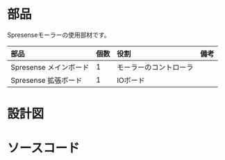 # 部品
Spresenseモーラーの使用部材です。

| 部品 | 個数 | 役割 | 備考 |
| :--- | :--- | :--- | :--- |
| Spresense メインボード | 1 | モーラーのコントローラ |  |
| Spresense 拡張ボード | 1 | IOボード |  |


# 設計図

# ソースコード
